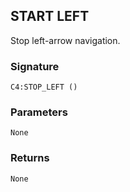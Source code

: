 ## START LEFT

Stop left-arrow navigation.


### Signature

`C4:STOP_LEFT ()`


### Parameters

`None`


### Returns

`None`